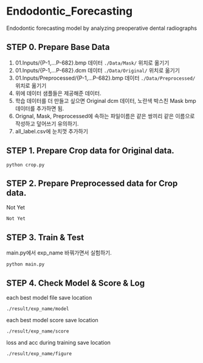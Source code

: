 # Endodontic_Forecasting
Endodontic forecasting model by analyzing preoperative dental radiographs

## STEP 0. Prepare Base Data
1. 01.Inputs/{P-1,...P-682}.bmp 데이터 ```./Data/Mask/``` 위치로 옮기기
2. 01.Inputs/{P-1,...P-682}.dcm 데이터 ```./Data/Original/``` 위치로 옮기기
3. 01.Inputs/Preprocessed/{P-1,...P-682}.bmp 데이터 ```./Data/Preprocessed/``` 위치로 옮기기
4. 위에 데이터 샘플들은 제공해준 데이터.
5. 학습 데이터를 더 만들고 싶으면 Original dcm 데이터, 노란색 박스친 Mask bmp 데이터를 추가하면 됨.
6. Orignal, Mask, Preprocessed에 속하는 파일이름은 같은 쌍끼리 같은 이름으로 작성하고 덮어쓰기 유의하기.
6. all_label.csv에 눈치껏 추가하기

## STEP 1. Prepare Crop data for Original data.
```
python crop.py
```

## STEP 2. Prepare Preprocessed data for Crop data.
Not Yet
```
Not Yet
```

## STEP 3. Train & Test
main.py에서 exp_name 바꿔가면서 실험하기.
```
python main.py 
```


## STEP 4. Check Model & Score & Log
each best model file save location
```
./result/exp_name/model
``` 
each best model score save location
```
./result/exp_name/score
``` 
loss and acc during training save location
```
./result/exp_name/figure
```



